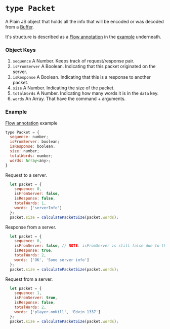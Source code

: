 # `type Packet`

A Plain JS object that holds all the info that will be encoded or was decoded from a [Buffer](https://nodejs.org/api/buffer.html).

It's structure is described as a [Flow annotation](http://flowtype.org/docs/type-annotations.html) in the [example](#example) underneath.

### Object Keys
  1. `sequence` A Number. Keeps track of request/response pair.
  2. `isFromServer` A Boolean. Indicating that this packet originated on the server.
  3. `isResponse` A Boolean. Indicating that this is a response to another packet.
  4. `size` A Number. Indicating the size of the packet.
  5. `totalWords` A Number. Indicating how many words it is in the `data` key.
  6. `words` An Array. That have the command + arguments.

### Example

[Flow annotation](http://flowtype.org/docs/type-annotations.html) example
```js
type Packet = {
  sequence: number;
  isFromServer: boolean;
  isResponse: boolean;
  size: number;
  totalWords: number;
  words: Array<any>;
}
```

Request to a server.
```js
  let packet = {
    sequence: 0,
    isFromServer: false,
    isResponse: false,
    totalWords: 1,
    words: ['serverInfo']
  };
  packet.size = calculatePacketSize(packet.words);
```

Response from a server.
```js
  let packet = {
    sequence: 0,
    isFromServer: false, // NOTE: isFromServer is still false due to this packet originated on the client.
    isResponse: true,
    totalWords: 2,
    words: ['OK', 'Some server info']
  };
  packet.size = calculatePacketSize(packet.words);
```

Request from a server.
```js
  let packet = {
    sequence: 1,
    isFromServer: true,
    isResponse: false,
    totalWords: 2,
    words: ['player.onKill', 'Edvin_1337']
  };
  packet.size = calculatePacketSize(packet.words);
```
